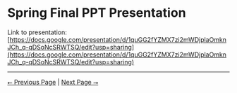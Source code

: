 # Spring Final PPT Presentation

Link to presentation: [https://docs.google.com/presentation/d/1quGG2fYZMX7zi2mWDjplaOmknJCh_q-qDSoNcSRWTSQ/edit?usp=sharing](https://docs.google.com/presentation/d/1quGG2fYZMX7zi2mWDjplaOmknJCh_q-qDSoNcSRWTSQ/edit?usp=sharing)

---

[⭠ Previous Page](04-user-manual.md) | [Next Page ⭢](06-final-expo-poster.md)
